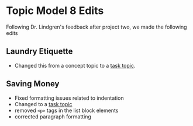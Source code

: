 # Topic Model 8 Edits

Following Dr. Lindgren's feedback after project two, we made the following edits

## Laundry Etiquette
- Changed this from a concept topic to a [task topic](/tasks\t_laundry_etiquette.dita).

## Saving Money
- Fixed formatting issues related to indentation
- Changed to a [task topic](\tasks\t_saving_money.dita)
- removed ```<p>``` tags in the list block elements
- corrected paragraph formatting